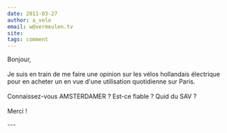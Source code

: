```yaml
---
date: 2011-03-27
author: a_velo
email: w@vermeulen.tv
site: 
tags: comment
---
```


<p>Bonjour,<br />
<br />
Je suis en train de me faire une opinion sur les vélos hollandais électrique pour en acheter un en vue d'une utilisation quotidienne sur Paris.<br />
<br />
Connaissez-vous AMSTERDAMER ? Est-ce fiable ? Quid du SAV ?<br />
<br />
Merci !<br />
</p>
---